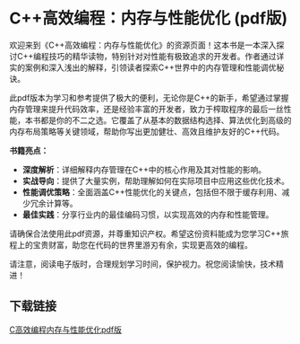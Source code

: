 # C++高效编程：内存与性能优化 (pdf版)

欢迎来到《C++高效编程：内存与性能优化》的资源页面！这本书是一本深入探讨C++编程技巧的精华读物，特别针对对性能有极致追求的开发者。作者通过详实的案例和深入浅出的解释，引领读者探索C++世界中的内存管理和性能调优秘诀。

此pdf版本为学习和参考提供了极大的便利，无论你是C++的新手，希望通过掌握内存管理来提升代码效率，还是经验丰富的开发者，致力于榨取程序的最后一丝性能，本书都是你的不二之选。它覆盖了从基本的数据结构选择、算法优化到高级的内存布局策略等关键领域，帮助你写出更加健壮、高效且维护友好的C++代码。

**书籍亮点：**
- **深度解析**：详细解释内存管理在C++中的核心作用及其对性能的影响。
- **实战导向**：提供了大量实例，帮助理解如何在实际项目中应用这些优化技术。
- **性能调优策略**：全面涵盖C++性能优化的关键点，包括但不限于缓存利用、减少冗余计算等。
- **最佳实践**：分享行业内的最佳编码习惯，以实现高效的内存和性能管理。

请确保合法使用此pdf资源，并尊重知识产权。希望这份资料能成为您学习C++旅程上的宝贵财富，助您在代码的世界里游刃有余，实现更高效的编程。

请注意，阅读电子版时，合理规划学习时间，保护视力。祝您阅读愉快，技术精进！

## 下载链接

[C高效编程内存与性能优化pdf版](https://pan.quark.cn/s/f3378c35c82c)